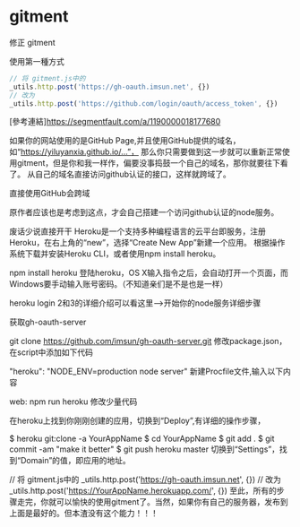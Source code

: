 # gitment

修正 gitment 

使用第一種方式

```js
// 将 gitment.js中的 
_utils.http.post('https://gh-oauth.imsun.net', {})
// 改为
_utils.http.post('https://github.com/login/oauth/access_token', {})
```

[參考連結]https://segmentfault.com/a/1190000018177680



如果你的网站使用的是GitHub Page,并且使用GitHub提供的域名，如“https://yiluyanxia.github.io/...”， 那么你只需要做到这一步就可以重新正常使用gitment，但是你和我一样作，偏要没事捣鼓一个自己的域名，那你就要往下看了。 
从自己的域名直接访问github认证的接口，这样就跨域了。

直接使用GitHub会跨域

原作者应该也是考虑到这点，才会自己搭建一个访问github认证的node服务。

废话少说直接开干
Heroku是一个支持多种编程语言的云平台即服务，注册Heroku，在右上角的“new”，选择“Create New App”新建一个应用。
根据操作系统下载并安装Heroku CLI，或者使用npm install heroku。

npm install heroku
登陆heroku，OS X输入指令之后，会自动打开一个页面，而Windows要手动输入账号密码。（不知道亲们是不是也是一样）

heroku login
2和3的详细介绍可以看这里-->开始你的node服务详细步骤

获取gh-oauth-server

git clone https://github.com/imsun/gh-oauth-server.git
修改package.json，在script中添加如下代码

"heroku": "NODE_ENV=production node server"
新建Procfile文件,输入以下内容

web: npm run heroku
修改少量代码

在heroku上找到你刚刚创建的应用，切换到“Deploy”,有详细的操作步骤，

$ heroku git:clone -a YourAppName
$ cd YourAppName
$ git add .
$ git commit -am "make it better"
$ git push heroku master
切换到“Settings”，找到“Domain”的值，即应用的地址。

// 将 gitment.js中的 
_utils.http.post('https://gh-oauth.imsun.net', {})
// 改为
_utils.http.post('https://YourAppName.herokuapp.com/', {})
至此，所有的步骤走完，你就可以愉快的使用gitment了。当然，如果你有自己的服务器，发布到上面是最好的。但本渣没有这个能力！！！
